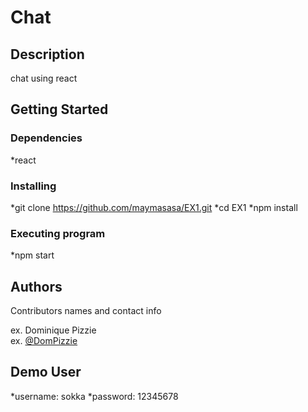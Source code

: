 # Chat

## Description

chat using react

## Getting Started

### Dependencies

*react

### Installing

*git clone https://github.com/maymasasa/EX1.git
*cd EX1
*npm install 

### Executing program

*npm start



## Authors

Contributors names and contact info

ex. Dominique Pizzie  
ex. [@DomPizzie](https://twitter.com/dompizzie)

## Demo User 
*username: sokka
*password: 12345678
